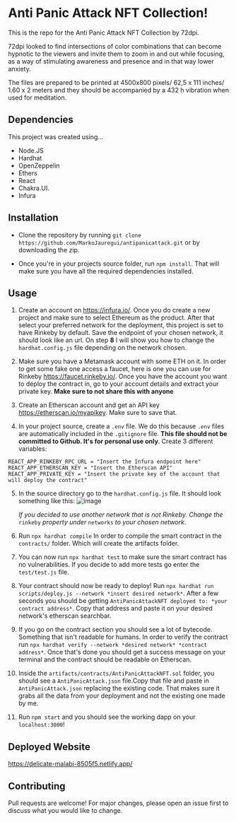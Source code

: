 # Anti Panic Attack NFT Collection!

This is the repo for the Anti Panic Attack NFT Collection by 72dpi. 

72dpi looked to find intersections of color combinations that can become hypnotic to the viewers and invite them
to zoom in and out while focusing, as a way of stimulating awareness and presence and in that way lower anxiety.

The files are prepared to be printed at 4500x800 pixels/ 62,5 x 111 inches/ 1.60 x 2 meters and they should be accompanied by a 432 h vibration when used for meditation. 


## Dependencies 

This project was created using...

- Node.JS 
- Hardhat 
- OpenZeppelin 
- Ethers
- React
- Chakra.UI.
- Infura

## Installation 

- Clone the repository by running `git clone https://github.com/MarkoJauregui/antipanicattack.git` or by downloading the zip.

- Once you're in your projects source folder, run `npm install`. That will make sure you have all the required dependencies installed.

## Usage

1. Create an account on https://infura.io/. Once you do create a new project and make sure to select Ethereum as the product. After that select your preferred network for the deployment, this project is set to have Rinkeby by default. Save the endpoint of your chosen network, it should look like an url. On step **8** I will show you how to change the `hardhat.config.js` file depending on the network chosen. 

2. Make sure you have a Metamask account with some ETH on it. In order to get some fake one access a faucet, here is one you can use for Rinkeby https://faucet.rinkeby.io/. Once you have the account you want to deploy the contract in, go to your account details and extract your private key. **Make sure to not share this with anyone** 

3. Create an Etherscan account and get an API key https://etherscan.io/myapikey. Make sure to save that.

4. In your project source, create a `.env` file. We do this because `.env` files are automatically included in the `.gitignore` file. **This file should not be committed to Github. It's for personal use only**. 
  Create 3 different variables:

  ```
  REACT_APP_RINKEBY_RPC_URL = "Insert the Infura endpoint here"
  REACT_APP_ETHERSCAN_KEY = "Insert the Etherscan API"
  REACT_APP_PRIVATE_KEY = "Insert the private key of the account that will deploy the contract"
   ```
5. In the source directory go to the `hardhat.config.js` file. It should look something like this: 
![image](https://user-images.githubusercontent.com/73085061/169881711-688d3b65-a583-4b9b-8366-a667efbbe46c.png)

    *If you decided to use another network that is not Rinkeby. Change the* `rinkeby` *property under* `networks` *to your chosen network*.
    

6. Run `npx hardhat compile` In order to compile the smart contract in the `contracts/` folder.  Which will create the artifacts folder.

7. You can now run `npx hardhat test` to make sure the smart contract has no vulnerabilities. If you decide to add more tests go enter the `test/test.js` file.
  
8. Your contract should now be ready to deploy! Run `npx hardhat run scripts/deploy.js --network *insert desired network*`. After a few seconds you should be getting `AntiPanicAttackNFT deployed to: *your contract address*`. Copy that address and paste it on your desired network's etherscan searchbar.  

9. If you go on the contract section you should see a lot of bytecode. Something that isn't readable for humans. In order to verify the contract run `npx hardhat verify --network *desired network* *contract address*`. Once that's done you should get a success message on your terminal and the contract should be readable on Etherscan.

10. Inside the `artifacts/contracts/AntiPanicAttackNFT.sol` folder, you should see a `AntiPanicAttack.json` file.Copy that file and paste in `AntiPanicAttack.json` replacing the existing code. That makes sure it grabs all the data from your deployment and not the existing one made by me.  

11. Run `npm start` and you should see the working dapp on your `localhost:3000`!  


## Deployed Website 
https://delicate-malabi-8505f5.netlify.app/

## Contributing
Pull requests are welcome! For major changes, please open an issue first to discuss what you would like to change.
